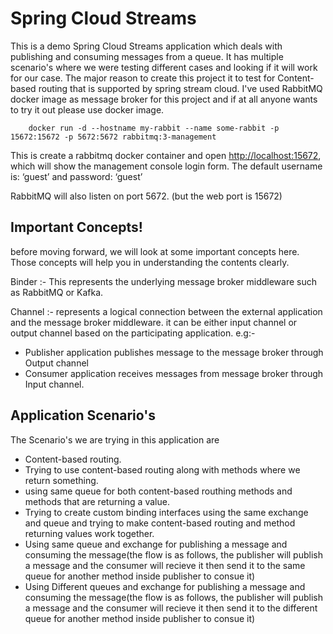 # Spring Cloud Streams    

This is a demo Spring Cloud Streams application which deals with publishing and consuming messages from a queue. It has multiple scenario's where we were testing different cases and looking if it will work for our case.
The major reason to create this project it to test for Content-based routing that is supported by spring stream cloud. I've used RabbitMQ docker image as message broker for this project and if at all anyone wants to try it out please use docker image.
        
        docker run -d --hostname my-rabbit --name some-rabbit -p 15672:15672 -p 5672:5672 rabbitmq:3-management
        
This is create a rabbitmq docker container and open [http://localhost:15672](http://localhost:15672), which will show the management console login form. The default username is: ‘guest’ and password: ‘guest’   

RabbitMQ will also listen on port 5672. (but the web port is 15672)

## Important Concepts!
before moving forward, we will look at some important concepts here. Those concepts will help you in understanding the contents clearly.

Binder :- This represents the underlying message broker middleware such as RabbitMQ or Kafka.

Channel :- represents a logical connection between the external application and the message broker middleware. it can be either input channel or output channel based on the participating application. e.g:-

- Publisher application publishes message to the message broker through Output channel
- Consumer application receives messages from message broker through Input channel.


## Application Scenario's
The Scenario's we are trying in this application are
- Content-based routing.
- Trying to use content-based routing along with methods where we return something.
- using same queue for both content-based routhing methods and methods that are returning a value.
- Trying to create custom binding interfaces using the same exchange and queue and trying to make content-based routing and method returning values work together.
- Using same queue and exchange for publishing a message and consuming the message(the flow is as follows, the publisher will publish a message and the consumer will recieve it then send it to the same queue for another method inside publisher to consue it)
- Using Different queues and exchange for publishing a message and consuming the message(the flow is as follows, the publisher will publish a message and the consumer will recieve it then send it to the different queue for another method inside publisher to consue it)